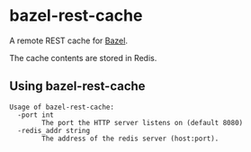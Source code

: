# bazel-rest-cache

A remote REST cache for [Bazel](https://bazel.build).

The cache contents are stored in Redis.

## Using bazel-rest-cache

```
Usage of bazel-rest-cache:
  -port int
    	The port the HTTP server listens on (default 8080)
  -redis_addr string
    	The address of the redis server (host:port).

```
